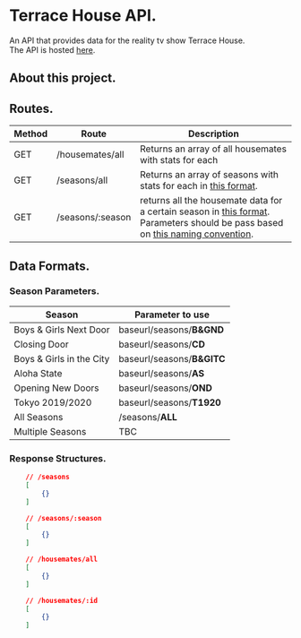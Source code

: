 # Terrace House API.

An API that provides data for the reality tv show Terrace House. <br>
The API is hosted [here](https://terrace-house-server.herokuapp.com/).

## About this project.

## Routes.

| Method | Route            | Description                                                                                                                            |
| ------ | ---------------- | -------------------------------------------------------------------------------------------------------------------------------------- |
| GET    | /housemates/all  | Returns an array of all housemates with stats for each                                                                                 |
| GET    | /seasons/all     | Returns an array of seasons with stats for each in [this format]().                                                                    |
| GET    | /seasons/:season | returns all the housemate data for a certain season in [this format](). Parameters should be pass based on [this naming convention](). |

## Data Formats.

### Season Parameters.

| Season                   | Parameter to use           |
| ------------------------ | -------------------------- |
| Boys & Girls Next Door   | baseurl/seasons/**B&GND**  |
| Closing Door             | baseurl/seasons/**CD**     |
| Boys & Girls in the City | baseurl/seasons/**B&GITC** |
| Aloha State              | baseurl/seasons/**AS**     |
| Opening New Doors        | baseurl/seasons/**OND**    |
| Tokyo 2019/2020          | baseurl/seasons/**T1920**  |
| All Seasons              | /seasons/**ALL**           |
| Multiple Seasons         | TBC                        |

### Response Structures.

```JSON
    // /seasons
    [
        {}
    ]

    // /seasons/:season
    [
        {}
    ]

    // /housemates/all
    [
        {}
    ]

    // /housemates/:id
    [
        {}
    ]
```
